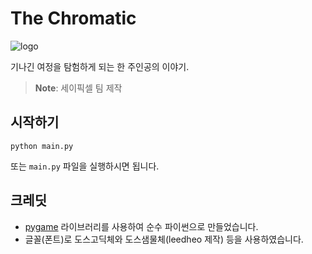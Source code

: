 # The Chromatic
![logo](https://i.imgur.com/gmtxAGp.png)

기나긴 여정을 탐험하게 되는 한 주인공의 이야기.
 > **Note**: 세이픽셀 팀 제작

## 시작하기
```
python main.py
```
또는 `main.py` 파일을 실행하시면 됩니다.

## 크레딧
- [pygame](https://github.com/pygame/pygame) 라이브러리를 사용하여 순수 파이썬으로 만들었습니다.
- 글꼴(폰트)로 도스고딕체와 도스샘물체(leedheo 제작) 등을 사용하였습니다.
